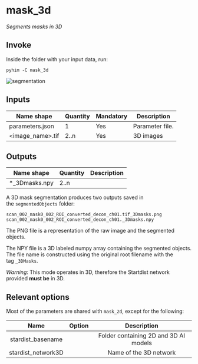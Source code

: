 # mask_3d
*Segments masks in 3D* 

## Invoke
Inside the folder with your input data, run:
```shell
pyhim -C mask_3d
```

![segmentation](../../../_static/from_tuto/segmentation.png)

## Inputs

|Name shape|Quantity|Mandatory|Description|
|---|---|---|---|
|parameters.json|1|Yes|Parameter file.|
|<image_name>.tif|2..n|Yes|3D images|

## Outputs
|Name shape|Quantity|Description|
|---|---|---|
|*_3Dmasks.npy|2..n||


A 3D mask segmentation produces two outputs saved in the `segmentedObjects` folder:

```
scan_002_mask0_002_ROI_converted_decon_ch01.tif_3Dmasks.png
scan_002_mask0_002_ROI_converted_decon_ch01._3Dmasks.npy
```

The PNG file is a representation of the raw image and the segmented objects.

The NPY file is a 3D labeled numpy array containing the segmented objects. The file name is constructed using the original root filename with the tag `_3DMasks`.

_Warning_: This mode operates in 3D, therefore the Startdist network provided **must be** in 3D.

## Relevant options
Most of the parameters are shared with ```mask_2d```, except for the following:

|Name|Option|Description|
|:-:|:-:|:-:|
|stardist_basename| | Folder containing 2D and 3D AI models|
|stardist_network3D| | Name of the 3D network| 
